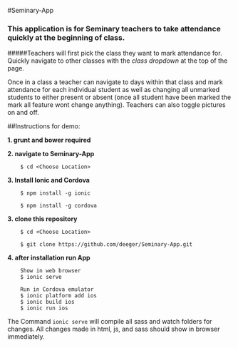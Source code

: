 #Seminary-App

### This application is for Seminary teachers to take attendance quickly at the beginning of class.

#####Teachers will first pick the class they want to mark attendance for. Quickly navigate to other classes with the *class dropdown* at the top of the page.

Once in a class a teacher can navigate to days within that class and mark attendance for each individual student as well as changing all unmarked students to either present or absent (once all student have been marked the mark all feature wont change anything). Teachers can also toggle pictures on and off.

##Instructions for demo:

**1. grunt and bower required**

**2. navigate to Seminary-App**

        $ cd <Choose Location>

**3. Install Ionic and Cordova**

        $ npm install -g ionic
       
        $ npm install -g cordova

**3. clone this repository**

        $ cd <Choose Location>
        
        $ git clone https://github.com/deeger/Seminary-App.git

**4. after installation run App**

        Show in web browser
        $ ionic serve
        
        Run in Cordova emulator
        $ ionic platform add ios
        $ ionic build ios
        $ ionic run ios


The Command `ionic serve` will compile all sass and watch folders for changes.  All changes made in html, js, and sass should show in browser immediately.
